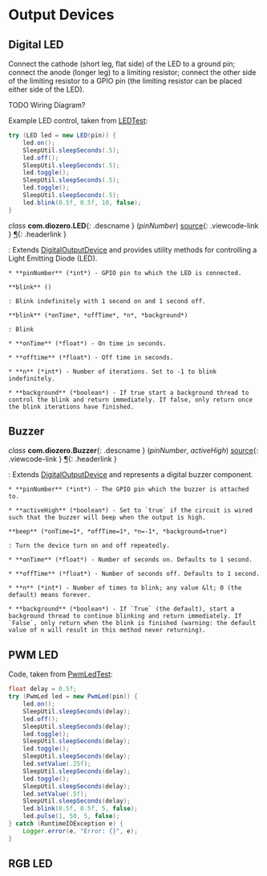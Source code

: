 # Output Devices

## Digital LED

Connect the cathode (short leg, flat side) of the LED to a ground pin; connect the anode (longer leg) to a limiting resistor; connect the other side of the limiting resistor to a GPIO pin (the limiting resistor can be placed either side of the LED).

TODO Wiring Diagram?

Example LED control, taken from [LEDTest](https://github.com/mattjlewis/diozero/blob/master/diozero-core/src/main/java/com/diozero/sampleapps/LEDTest.java):

```java
try (LED led = new LED(pin)) {
	led.on();
	SleepUtil.sleepSeconds(.5);
	led.off();
	SleepUtil.sleepSeconds(.5);
	led.toggle();
	SleepUtil.sleepSeconds(.5);
	led.toggle();
	SleepUtil.sleepSeconds(.5);
	led.blink(0.5f, 0.5f, 10, false);
}
```

*class* **com.diozero.LED**{: .descname } (*pinNumber*) [source](https://github.com/mattjlewis/diozero/blob/master/diozero-core/src/main/java/com/diozero/LED.java){: .viewcode-link } [&para;](OutputDevices.md#led "Permalink to this definition"){: .headerlink }

: Extends [DigitalOutputDevice](API.md#digitaloutputdevice) and provides utility methods for controlling a Light Emitting Diode (LED).
    
    * **pinNumber** (*int*) - GPIO pin to which the LED is connected.

    **blink** ()

    : Blink indefinitely with 1 second on and 1 second off.
    
    **blink** (*onTime*, *offTime*, *n*, *background*)
    
    : Blink
    
    * **onTime** (*float*) - On time in seconds.
    
    * **offtime** (*float*) - Off time in seconds.
    
    * **n** (*int*) - Number of iterations. Set to -1 to blink indefinitely.
    
    * **background** (*boolean*) - If true start a background thread to control the blink and return immediately. If false, only return once the blink iterations have finished.


## Buzzer

*class* **com.diozero.Buzzer**{: .descname } (*pinNumber*, *activeHigh*) [source](https://github.com/mattjlewis/diozero/blob/master/diozero-core/src/main/java/com/diozero/Buzzer.java){: .viewcode-link } [&para;](OutputDevices.md#buzzer "Permalink to this definition"){: .headerlink }

: Extends [DigitalOutputDevice](API.md#digitaloutputdevice) and represents a digital buzzer component.
    
    * **pinNumber** (*int*) - The GPIO pin which the buzzer is attached to.
    
    * **activeHigh** (*boolean*) - Set to `true` if the circuit is wired such that the buzzer will beep when the output is high.
    
    **beep** (*onTime=1*, *offTime=1*, *n=-1*, *background=true*)
    
    : Turn the device turn on and off repeatedly.
    
    * **onTime** (*float*) - Number of seconds on. Defaults to 1 second.
    
    * **offTime** (*float*) - Number of seconds off. Defaults to 1 second.
    
    * **n** (*int*) - Number of times to blink; any value &lt; 0 (the default) means forever.
    
    * **background** (*boolean*) - If `True` (the default), start a background thread to continue blinking and return immediately. If `False`, only return when the blink is finished (warning: the default value of n will result in this method never returning).


## PWM LED

Code, taken from [PwmLedTest](https://github.com/mattjlewis/diozero/blob/master/diozero-core/src/main/java/com/diozero/sampleapps/PwmLedTest.java):

```java
float delay = 0.5f;
try (PwmLed led = new PwmLed(pin)) {
	led.on();
	SleepUtil.sleepSeconds(delay);
	led.off();
	SleepUtil.sleepSeconds(delay);
	led.toggle();
	SleepUtil.sleepSeconds(delay);
	led.toggle();
	SleepUtil.sleepSeconds(delay);
	led.setValue(.25f);
	SleepUtil.sleepSeconds(delay);
	led.toggle();
	SleepUtil.sleepSeconds(delay);
	led.setValue(.5f);
	SleepUtil.sleepSeconds(delay);
	led.blink(0.5f, 0.5f, 5, false);
	led.pulse(1, 50, 5, false);
} catch (RuntimeIOException e) {
	Logger.error(e, "Error: {}", e);
}
```

## RGB LED

